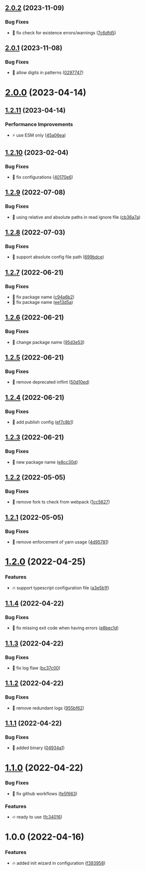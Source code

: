 ## [2.0.2](https://github.com/tal-rofe/Inflint/compare/v2.0.1...v2.0.2) (2023-11-09)


### Bug Fixes

* 🐞 fix check for existence errors/warnings ([7c6dfd5](https://github.com/tal-rofe/Inflint/commit/7c6dfd52dac40cba77e4dad91776443b69e8f533))

## [2.0.1](https://github.com/tal-rofe/Inflint/compare/v2.0.0...v2.0.1) (2023-11-08)


### Bug Fixes

* 🐞 allow digits in patterns ([0297747](https://github.com/tal-rofe/Inflint/commit/02977475a25faba8dc7fd537ab6d0d25335611c3))

# [2.0.0](https://github.com/Exlint/Inflint/compare/v1.2.11...v2.0.0) (2023-04-14)

## [1.2.11](https://github.com/Exlint/Inflint/compare/v1.2.10...v1.2.11) (2023-04-14)


### Performance Improvements

* ⚡ use ESM only ([45a06ea](https://github.com/Exlint/Inflint/commit/45a06ea456e3a7bffb71249ecf3cb1aa8d2b81c7))

## [1.2.10](https://github.com/Exlint/Inflint/compare/v1.2.9...v1.2.10) (2023-02-04)


### Bug Fixes

* 🐞 fix configurations ([40170e6](https://github.com/Exlint/Inflint/commit/40170e63113ba7c8dbe1e3b3c8791d52e13f66cb))

## [1.2.9](https://github.com/Exlint/Inflint/compare/v1.2.8...v1.2.9) (2022-07-08)


### Bug Fixes

* 🐞 using relative and absolute paths in read ignore file ([cb36a7a](https://github.com/Exlint/Inflint/commit/cb36a7a91c8b5080315bf9d9ffcc28757a13e486))

## [1.2.8](https://github.com/Exlint/Inflint/compare/v1.2.7...v1.2.8) (2022-07-03)


### Bug Fixes

* 🐞 support absolute config file path ([699bdce](https://github.com/Exlint/Inflint/commit/699bdce3285c6f2566dd6ce9bc8642ba814f30e1))

## [1.2.7](https://github.com/Exlint/Inflint/compare/v1.2.6...v1.2.7) (2022-06-21)


### Bug Fixes

* 🐞 fix package name ([c94a6b2](https://github.com/Exlint/Inflint/commit/c94a6b2f1ac655ed475c9969e7c9aec46c20495a))
* 🐞 fix package name ([ee13d5a](https://github.com/Exlint/Inflint/commit/ee13d5a886dc860ce40154005513d67cc9db001e))

## [1.2.6](https://github.com/Exlint/Inflint/compare/v1.2.5...v1.2.6) (2022-06-21)


### Bug Fixes

* 🐞 change package name ([95d3e53](https://github.com/Exlint/Inflint/commit/95d3e53114b62cf03760a43e33b7299cae19455f))

## [1.2.5](https://github.com/Exlint/Inflint/compare/v1.2.4...v1.2.5) (2022-06-21)


### Bug Fixes

* 🐞 remove deprecated inflint ([50d10ed](https://github.com/Exlint/Inflint/commit/50d10edceff82b160879a195987af6cdabb6b05d))

## [1.2.4](https://github.com/Exlint/Inflint/compare/v1.2.3...v1.2.4) (2022-06-21)


### Bug Fixes

* 🐞 add publish config ([ef7c8b1](https://github.com/Exlint/Inflint/commit/ef7c8b14994b246670305fde6d0d7dac3b19fc6a))

## [1.2.3](https://github.com/Exlint/Inflint/compare/v1.2.2...v1.2.3) (2022-06-21)


### Bug Fixes

* 🐞 new package name ([e8cc30d](https://github.com/Exlint/Inflint/commit/e8cc30dd77533568df5431f37d2d72dc61668441))

## [1.2.2](https://github.com/Vinyl-Depository/Inflint/compare/v1.2.1...v1.2.2) (2022-05-05)


### Bug Fixes

* 🐞 remove fork ts check from webpack ([1cc5627](https://github.com/Vinyl-Depository/Inflint/commit/1cc5627af804df4056de1fdf42551e5968c8b7d5))

## [1.2.1](https://github.com/Vinyl-Depository/Inflint/compare/v1.2.0...v1.2.1) (2022-05-05)


### Bug Fixes

* 🐞 remove enforcement of yarn usage ([4d95781](https://github.com/Vinyl-Depository/Inflint/commit/4d9578161cc14ca4cc09388cdf3129a2aaa3de75))

# [1.2.0](https://github.com/Vinyl-Depository/Inflint/compare/v1.1.4...v1.2.0) (2022-04-25)


### Features

* 🔥 support typescript configuration file ([a3e5b1f](https://github.com/Vinyl-Depository/Inflint/commit/a3e5b1fb18f233d1533b6ea55bbd9354de2ef1b6))

## [1.1.4](https://github.com/Vinyl-Depository/Inflint/compare/v1.1.3...v1.1.4) (2022-04-22)


### Bug Fixes

* 🐞 fix missing exit code when having errors ([e8bec1d](https://github.com/Vinyl-Depository/Inflint/commit/e8bec1d09295049329e9c24c15101f2f893a134c))

## [1.1.3](https://github.com/Vinyl-Depository/Inflint/compare/v1.1.2...v1.1.3) (2022-04-22)


### Bug Fixes

* 🐞 fix log flaw ([bc37c00](https://github.com/Vinyl-Depository/Inflint/commit/bc37c00b6ee167c8cea3498c79f510039367c427))

## [1.1.2](https://github.com/Vinyl-Depository/Inflint/compare/v1.1.1...v1.1.2) (2022-04-22)


### Bug Fixes

* 🐞 remove redundant logs ([955bf62](https://github.com/Vinyl-Depository/Inflint/commit/955bf62dbf8b2c562e653ad3800add9073741472))

## [1.1.1](https://github.com/Vinyl-Depository/Inflint/compare/v1.1.0...v1.1.1) (2022-04-22)


### Bug Fixes

* 🐞 added binary ([04934a1](https://github.com/Vinyl-Depository/Inflint/commit/04934a1161d7d2a52076cd8aab6a8211b8cf8adb))

# [1.1.0](https://github.com/Vinyl-Depository/Inflint/compare/v1.0.0...v1.1.0) (2022-04-22)


### Bug Fixes

* 🐞 fix github workflows ([fe5f663](https://github.com/Vinyl-Depository/Inflint/commit/fe5f6634b5cd26c0092dd7c365d9c1f6d6a1eea1))


### Features

* 🔥 ready to use ([fc34016](https://github.com/Vinyl-Depository/Inflint/commit/fc340160c9fa0838475f38e0b500eef21e364f5b))

# 1.0.0 (2022-04-16)


### Features

* 🔥 added init wizard in configuration ([f393958](https://github.com/Vinyl-Depository/Inflint/commit/f3939585d6762b016e988d3f73a62b4935cf7929))
